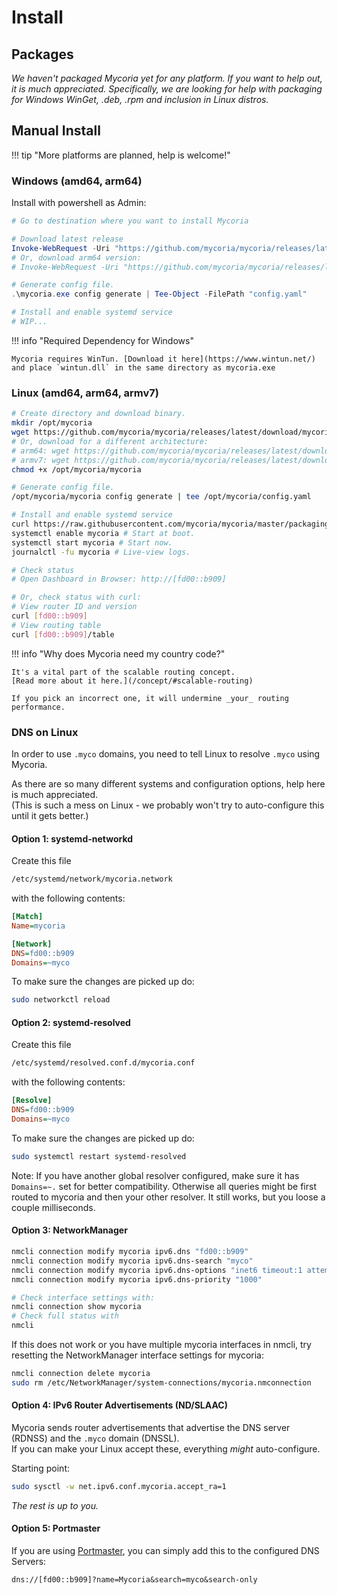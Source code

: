 # Install

## Packages

_We haven't packaged Mycoria yet for any platform. If you want to help out, it is much appreciated. Specifically, we are looking for help with packaging for Windows WinGet, .deb, .rpm and inclusion in Linux distros._

## Manual Install

!!! tip "More platforms are planned, help is welcome!"

### Windows (amd64, arm64)

Install with powershell as Admin:

``` powershell
# Go to destination where you want to install Mycoria

# Download latest release
Invoke-WebRequest -Uri "https://github.com/mycoria/mycoria/releases/latest/download/mycoria_windows_amd64.exe" -OutFile "mycoria.exe"
# Or, download arm64 version:
# Invoke-WebRequest -Uri "https://github.com/mycoria/mycoria/releases/latest/download/mycoria_windows_arm64.exe" -OutFile "mycoria.exe"

# Generate config file.
.\mycoria.exe config generate | Tee-Object -FilePath "config.yaml"

# Install and enable systemd service
# WIP...
```

!!! info "Required Dependency for Windows"

    Mycoria requires WinTun. [Download it here](https://www.wintun.net/) and place `wintun.dll` in the same directory as mycoria.exe

### Linux (amd64, arm64, armv7)

``` sh
# Create directory and download binary.
mkdir /opt/mycoria
wget https://github.com/mycoria/mycoria/releases/latest/download/mycoria_linux_amd64 -O /opt/mycoria/mycoria
# Or, download for a different architecture:
# arm64: wget https://github.com/mycoria/mycoria/releases/latest/download/mycoria_linux_arm64 -O /opt/mycoria/mycoria
# armv7: wget https://github.com/mycoria/mycoria/releases/latest/download/mycoria_linux_armv7 -O /opt/mycoria/mycoria
chmod +x /opt/mycoria/mycoria

# Generate config file.
/opt/mycoria/mycoria config generate | tee /opt/mycoria/config.yaml

# Install and enable systemd service
curl https://raw.githubusercontent.com/mycoria/mycoria/master/packaging/mycoria.service | sudo tee /etc/systemd/system/mycoria.service
systemctl enable mycoria # Start at boot.
systemctl start mycoria # Start now.
journalctl -fu mycoria # Live-view logs.

# Check status
# Open Dashboard in Browser: http://[fd00::b909]

# Or, check status with curl:
# View router ID and version
curl [fd00::b909]
# View routing table
curl [fd00::b909]/table
```

!!! info "Why does Mycoria need my country code?"

    It's a vital part of the scalable routing concept.  
    [Read more about it here.](/concept/#scalable-routing)
    
    If you pick an incorrect one, it will undermine _your_ routing performance.

### DNS on Linux

In order to use `.myco` domains, you need to tell Linux to resolve `.myco` using Mycoria.

As there are so many different systems and configuration options, help here is much appreciated.  
(This is such a mess on Linux - we probably won't try to auto-configure this until it gets better.)

#### Option 1: systemd-networkd

Create this file

``` sh
/etc/systemd/network/mycoria.network
```

with the following contents:

``` ini
[Match]
Name=mycoria

[Network]
DNS=fd00::b909
Domains=~myco
```

To make sure the changes are picked up do:

```sh
sudo networkctl reload
```

#### Option 2: systemd-resolved

Create this file

``` sh
/etc/systemd/resolved.conf.d/mycoria.conf
```

with the following contents:

``` ini
[Resolve]
DNS=fd00::b909
Domains=~myco
```

To make sure the changes are picked up do:

```sh
sudo systemctl restart systemd-resolved
```

Note: If you have another global resolver configured, make sure it has `Domains=~.` set for better compatibility. Otherwise all queries might be first routed to mycoria and then your other resolver. It still works, but you loose a couple milliseconds.

#### Option 3: NetworkManager

``` sh
nmcli connection modify mycoria ipv6.dns "fd00::b909"
nmcli connection modify mycoria ipv6.dns-search "myco"
nmcli connection modify mycoria ipv6.dns-options "inet6 timeout:1 attempts:1"
nmcli connection modify mycoria ipv6.dns-priority "1000"

# Check interface settings with:
nmcli connection show mycoria
# Check full status with
nmcli
```

If this does not work or you have multiple mycoria interfaces in nmcli, try resetting the NetworkManager interface settings for mycoria:

``` sh
nmcli connection delete mycoria
sudo rm /etc/NetworkManager/system-connections/mycoria.nmconnection
```

#### Option 4: IPv6 Router Advertisements (ND/SLAAC)

Mycoria sends router advertisements that advertise the DNS server (RDNSS) and the `.myco` domain (DNSSL).  
If you can make your Linux accept these, everything _might_ auto-configure.

Starting point:  

``` sh
sudo sysctl -w net.ipv6.conf.mycoria.accept_ra=1
```

_The rest is up to you._

#### Option 5: Portmaster

If you are using [Portmaster](https://safing.io/), you can simply add this to the configured DNS Servers:

``` urlencoded
dns://[fd00::b909]?name=Mycoria&search=myco&search-only
```
